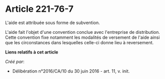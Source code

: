 # Article 221-76-7

L'aide est attribuée sous forme de subvention.

L'aide fait l'objet d'une convention conclue avec l'entreprise de distribution. Cette convention fixe notamment les modalités
de versement de l'aide ainsi que les circonstances dans lesquelles celle-ci donne lieu à reversement.

**Liens relatifs à cet article**

_Créé par_:

  - Délibération n°2016/CA/10 du 30 juin 2016 - art. 11, v. init.
